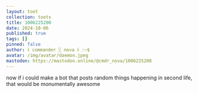 ```yaml
---
layout: toot
collection: toots
title: 1006225200
date: 2024-10-06
published: true
tags: []
pinned: false
author: ⸸ commander ░ nova ⸸ :~$
avatar: /img/avatar/daemon.jpeg
mastodon: https://mastodon.online/@cmdr_nova/1006225200
---
```


now if i could make a bot that posts random things happening in second life, that would be monumentally awesome
